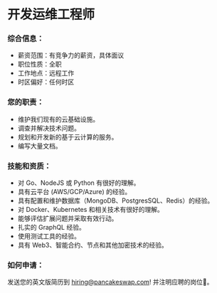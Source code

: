 # 开发运维工程师

### 综合信息：

* 薪资范围：有竞争力的薪资，具体面议
* 职位性质：全职
* 工作地点：远程工作
* 时区偏好：任何时区

### 您的职责：

* 维护我们现有的云基础设施。&#x20;
* 调查并解决技术问题。
* 规划和开发新的基于云计算的服务。&#x20;
* 编写大量文档。

### 技能和资质：

* 对 Go、NodeJS 或 Python 有很好的理解。&#x20;
* 具有云平台 (AWS/GCP/Azure) 的经验。&#x20;
* 具有配置和维护数据库（MongoDB、PostgresSQL、Redis）的经验。&#x20;
* 对 Docker、Kubernetes 和相关技术有很好的理解。&#x20;
* 能够评估扩展问题并采取有效行动。&#x20;
* 扎实的 GraphQL 经验。&#x20;
* 使用测试工具的经验。&#x20;
* 具有 Web3、智能合约、节点和其他加密技术的经验。

### 如何申请：

&#x20;发送您的英文版简历到 hiring@pancakeswap.com! 并注明应聘的岗位🐰。
